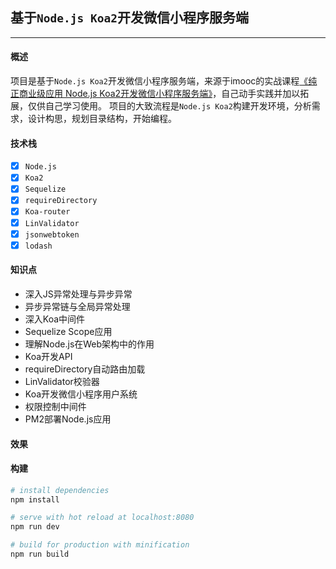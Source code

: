 ## 基于`Node.js Koa2`开发微信小程序服务端
------

#### 概述
  项目是基于`Node.js Koa2`开发微信小程序服务端，来源于imooc的实战课程[《纯正商业级应用 Node.js Koa2开发微信小程序服务端》](https://coding.imooc.com/learn/list/342.html)，自己动手实践并加以拓展，仅供自己学习使用。
  项目的大致流程是`Node.js Koa2`构建开发环境，分析需求，设计构思，规划目录结构，开始编程。

#### 技术栈
  - [x] `Node.js`
  - [x] `Koa2`
  - [x] `Sequelize`
  - [x] `requireDirectory`
  - [x] `Koa-router`
  - [x] `LinValidator`
  - [x] `jsonwebtoken`
  - [x] `lodash`

#### 知识点
  - 深入JS异常处理与异步异常
  - 异步异常链与全局异常处理
  - 深入Koa中间件
  - Sequelize Scope应用
  - 理解Node.js在Web架构中的作用
  - Koa开发API
  - requireDirectory自动路由加载
  - LinValidator校验器
  - Koa开发微信小程序用户系统
  - 权限控制中间件
  - PM2部署Node.js应用

#### 效果

#### 构建

``` bash
# install dependencies
npm install

# serve with hot reload at localhost:8080
npm run dev

# build for production with minification
npm run build

```
